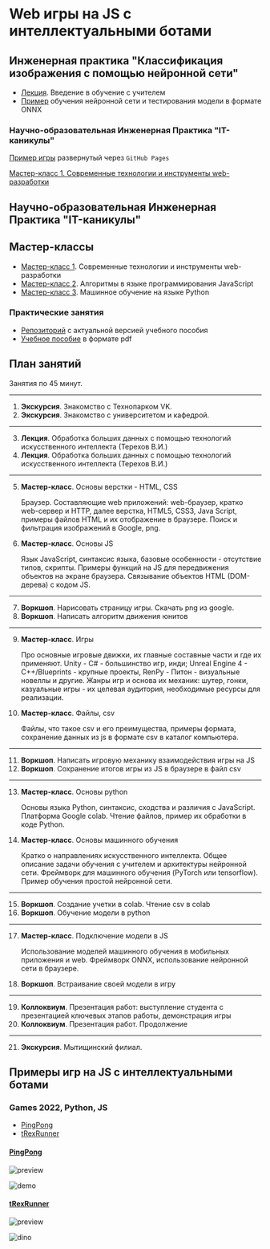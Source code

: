 # Web игры на JS с интеллектуальными ботами

## Инженерная практика "Классификация изображения с помощью нейронной сети"

- [Лекция](https://github.com/iu5git/ai-bot-games-in-js/blob/main/lectures/Supervised_learning.pdf). Введение в обучение с учителем
- [Пример](https://github.com/iu5git/MPPR) обучения нейронной сети и тестирования модели в формате ONNX

### Научно-образовательная Инженерная Практика "IT-каникулы"

[Пример игры](https://iu5git.github.io/ai-bot-games-in-js/pingpong_new/) развернутый через `GitHub Pages` 

[Мастер-класс 1. Современные технологии и инструменты web-разработки](https://github.com/iu5git/ai-bot-games-in-js/blob/main/lectures/Мастер_класс_1.pdf)

## Научно-образовательная Инженерная Практика "IT-каникулы"

## Мастер-классы

- [Мастер-класс 1](https://github.com/iu5git/ai-bot-games-in-js/blob/main/lectures/Мастер_класс_1.pdf). Современные технологии и инструменты web-разработки
- [Мастер-класс 2](https://github.com/iu5git/ai-bot-games-in-js/blob/main/lectures/Мастер_класс_2.pdf). Алгоритмы в языке программирования JavaScript
- [Мастер-класс 3](https://github.com/iu5git/ai-bot-games-in-js/blob/main/lectures/Мастер_класс_3.pdf). Машинное обучение на языке Python

### Практические занятия

- [Репозиторий](https://gitlab.com/iu5edu/ai-bot-games-in-js/textbook) с актуальной версией учебного пособия
- [Учебное пособие](https://github.com/iu5git/ai-bot-games-in-js/blob/main/lectures/Practice.pdf) в формате pdf

## План занятий

Занятия по 45 минут.

---

1. **Экскурсия**. Знакомство с Технопарком VK.
2. **Экскурсия**. Знакомство с университетом и кафедрой.

---

3. **Лекция**. Обработка больших данных с помощью технологий искусственного интеллекта (Терехов В.И.)
4. **Лекция**. Обработка больших данных с помощью технологий искусственного интеллекта (Терехов В.И.)

---

5. **Мастер-класс**. Основы верстки - HTML, CSS

   Браузер. Составляющие web приложений: web-браузер, кратко web-сервер и HTTP, далее верстка, HTML5, CSS3, Java Script, примеры файлов HTML и их отображение в браузере. Поиск и фильтрация изображений в Google, png.
6. **Мастер-класс**. Основы JS

   Язык JavaScript, синтаксис языка, базовые особенности - отсутствие типов, скрипты. Примеры функций на JS для передвижения объектов на экране браузера. Связывание объектов HTML (DOM-дерева) с кодом JS.

---

7. **Воркшоп**. Нарисовать страницу игры. Скачать png из google.
8. **Воркшоп**. Написать алгоритм движения юнитов

---

9. **Мастер-класс**. Игры

   Про основные игровые движки, их главные составные части и где их применяют. Unity - C# - большинство игр, инди; Unreal Engine 4 - C++/Blueprints - крупные проекты, RenPy - Питон - визуальные новеллы и другие. Жанры игр и основа их механик: шутер, гонки, казуальные игры - их целевая аудитория, необходимые ресурсы для реализации.
10. **Мастер-класс**. Файлы, csv

    Файлы, что такое csv и его преимущества, примеры формата, сохранение данных из js в формате csv в каталог компьютера.

---

11. **Воркшоп**. Написать игровую механику взаимодействия игры на JS
22. **Воркшоп**. Сохранение итогов игры из JS в браузере в файл csv

---

13. **Мастер-класс**. Основы python

    Основы языка Python, синтаксис, сходства и различия с JavaScript. Платформа Google colab. Чтение файлов, пример их обработки в коде Python.
14. **Мастер-класс**. Основы машинного обучения

    Кратко о направлениях искусственного интеллекта. Общее описание задачи обучения с учителем и архитектуры нейронной сети. Фреймворк для машинного обучения (PyTorch или tensorflow). Пример обучения простой нейронной сети.

---

15.  **Воркшоп**. Создание учетки в colab. Чтение csv в colab
16.  **Воркшоп**. Обучение модели в python

---

17. **Мастер-класс**. Подключение модели в JS

    Использование моделей машинного обучения в мобильных приложения и web. Фреймворк ONNX, использование нейронной сети в браузере.
18. **Воркшоп**. Встраивание своей модели в игру

---

19. **Коллоквиум**. Презентация работ: выступление студента с презентацией ключевых этапов работы, демонстрация игры
20. **Коллоквиум**. Презентация работ. Продолжение

---

21. **Экскурсия**. Мытищинский филиал.

## Примеры игр на JS с интеллектуальными ботами

### Games 2022, Python, JS

- [PingPong](#pingpong)
- [tRexRunner](#trexrunner)

#### [PingPong](/pingpong)

![preview](https://user-images.githubusercontent.com/47502256/152688525-e315edab-37d4-453a-b458-fc498acada02.png)

![demo](https://user-images.githubusercontent.com/47502256/152688564-f7f955f1-d63b-4006-8be3-3c9475e7bd4c.gif)

#### [tRexRunner](/tRexRunner)

![preview](https://user-images.githubusercontent.com/47502256/152689422-a6af8d79-f4a6-44f7-a826-cbd7388b091e.png)

![dino](https://user-images.githubusercontent.com/47502256/152688575-2e81d7ba-682d-4320-9ab6-1bf9ae3843c9.gif)

